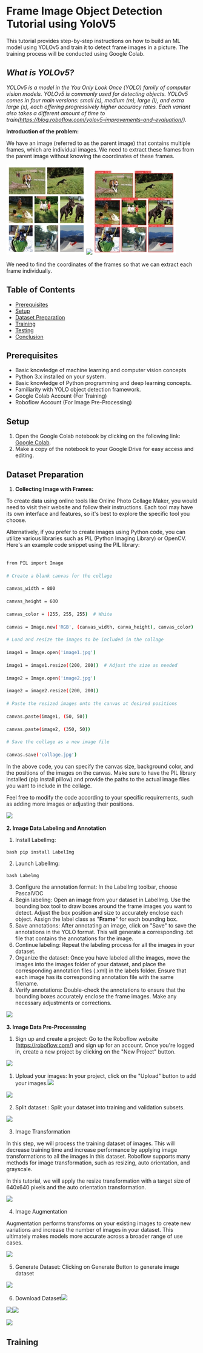 ﻿# <a name="_7yjucfwkzlrj"></a>**Frame Image Object Detection Tutorial using YoloV5**

This tutorial provides step-by-step instructions on how to build an ML model using YOLOv5 and train it to detect frame images in a picture. The training process will be conducted using Google Colab.

## <a name="_jnztrr1558jr"></a>***What is YOLOv5?***
*YOLOv5 is a model in the You Only Look Once (YOLO) family of computer vision models. YOLOv5 is commonly used for detecting objects. YOLOv5 comes in four main versions: small (s), medium (m), large (l), and extra large (x), each offering progressively higher accuracy rates. Each variant also takes a different amount of time to train(<https://blog.roboflow.com/yolov5-improvements-and-evaluation/>).*

**Introduction of the problem:**

We have an image (referred to as the parent image) that contains multiple frames, which are individual images. We need to extract these frames from the parent image without knowing the coordinates of these frames.


![](Aspose.Words.15fc5db4-d5ee-4887-9e41-c4bf94347574.002.jpeg)![](Aspose.Words.15fc5db4-d5ee-4887-9e41-c4bf94347574.003.png)![](Aspose.Words.15fc5db4-d5ee-4887-9e41-c4bf94347574.001.jpeg)







We need to find the coordinates of the frames so that we can extract each frame individually.
## <a name="_hrc1k1flb6cr"></a>**Table of Contents**
- [Prerequisites](https://dillinger.io/#prerequisites)
- [Setup](https://dillinger.io/#setup)
- [Dataset Preparation](https://dillinger.io/#dataset-preparation)
- [Training](https://dillinger.io/#training)
- [Testing](https://dillinger.io/#testing)
- [Conclusion](https://dillinger.io/#conclusion)
## <a name="_itvtuswe53x7"></a>**Prerequisites**
- Basic knowledge of machine learning and computer vision concepts
- Python 3.x installed on your system.
- Basic knowledge of Python programming and deep learning concepts.
- Familiarity with YOLO object detection framework.
- Google Colab Account (For Training)
- Roboflow Account  (For Image Pre-Processing)
##
## <a name="_ffcvjpou1sb8"></a><a name="_k3k3xltxip22"></a>**Setup**
1. Open the Google Colab notebook by clicking on the following link: [Google Colab](https://colab.research.google.com/).
1. Make a copy of the notebook to your Google Drive for easy access and editing.
## <a name="_ydgapy4lw8e"></a>**Dataset Preparation**
1. **Collecting Image with Frames:**

To create data using online tools like Online Photo Collage Maker, you would need to visit their website and follow their instructions. Each tool may have its own interface and features, so it's best to explore the specific tool you choose.

Alternatively, if you prefer to create images using Python code, you can utilize various libraries such as PIL (Python Imaging Library) or OpenCV. Here's an example code snippet using the PIL library:

```bash	

from PIL import Image

# Create a blank canvas for the collage

canvas_width = 800

canvas_height = 600

canvas_color = (255, 255, 255)  # White

canvas = Image.new('RGB', (canvas_width, canva_height), canvas_color)

# Load and resize the images to be included in the collage

image1 = Image.open('image1.jpg')

image1 = image1.resize((200, 200))  # Adjust the size as needed

image2 = Image.open('image2.jpg')

image2 = image2.resize((200, 200))

# Paste the resized images onto the canvas at desired positions

canvas.paste(image1, (50, 50))

canvas.paste(image2, (350, 50))

# Save the collage as a new image file

canvas.save('collage.jpg')

```

In the above code, you can specify the canvas size, background color, and the positions of the images on the canvas. Make sure to have the PIL library installed (pip install pillow) and provide the paths to the actual image files you want to include in the collage.

Feel free to modify the code according to your specific requirements, such as adding more images or adjusting their positions.

![](Aspose.Words.15fc5db4-d5ee-4887-9e41-c4bf94347574.004.png)

**2. Image Data Labeling and Annotation**

1. Install LabelImg: 

```bash pip install LabelImg```

2. Launch LabelImg: 

```bash Labelmg```

3. Configure the annotation format:  In the LabelImg toolbar, choose PascalVOC
4. Begin labeling: Open an image from your dataset in LabelImg. Use the bounding box tool to draw boxes around the frame images you want to detect. Adjust the box position and size to accurately enclose each object. Assign the label class as "**Frame**" for each bounding box.
5. Save annotations: After annotating an image, click on "Save" to save the annotations in the YOLO format. This will generate a corresponding .txt file that contains the annotations for the image.
6. Continue labeling: Repeat the labeling process for all the images in your dataset.
7. Organize the dataset: Once you have labeled all the images, move the images into the images folder of your dataset, and place the corresponding annotation files (.xml) in the labels folder. Ensure that each image has its corresponding annotation file with the same filename.
8. Verify annotations: Double-check the annotations to ensure that the bounding boxes accurately enclose the frame images. Make any necessary adjustments or corrections.

![](Aspose.Words.15fc5db4-d5ee-4887-9e41-c4bf94347574.005.png)

**3. Image Data Pre-Processsing**

1. Sign up and create a project: Go to the Roboflow website (<https://roboflow.com/>) and sign up for an account. Once you're logged in, create a new project by clicking on the "New Project" button.

![](Aspose.Words.15fc5db4-d5ee-4887-9e41-c4bf94347574.006.png)


1. Upload your images: In your project, click on the "Upload" button to add your images.![](Aspose.Words.15fc5db4-d5ee-4887-9e41-c4bf94347574.007.png)

















![](Aspose.Words.15fc5db4-d5ee-4887-9e41-c4bf94347574.008.png)






















2. Split dataset : Split your dataset into training and validation subsets. 

![](Aspose.Words.15fc5db4-d5ee-4887-9e41-c4bf94347574.009.png)





















3. Image Transformation

In this step, we will process the training dataset of images. This will decrease training time and increase performance by applying image transformations to all the images in this dataset. Roboflow supports many methods for image transformation, such as resizing, auto orientation, and grayscale.

In this tutorial, we will apply the resize transformation with a target size of 640x640 pixels and the auto orientation transformation.

![](Aspose.Words.15fc5db4-d5ee-4887-9e41-c4bf94347574.010.png)

4. Image Augmentation

Augmentation performs transforms on your existing images to create new variations and increase the number of images in your dataset. This ultimately makes models more accurate across a broader range of use cases.

![](Aspose.Words.15fc5db4-d5ee-4887-9e41-c4bf94347574.011.png)











5. Generate Dataset: Clicking on Generate Button to generate image dataset

![](Aspose.Words.15fc5db4-d5ee-4887-9e41-c4bf94347574.012.png)




6. Download Dataset![](Aspose.Words.15fc5db4-d5ee-4887-9e41-c4bf94347574.013.png)














![](Aspose.Words.15fc5db4-d5ee-4887-9e41-c4bf94347574.014.png)![](Aspose.Words.15fc5db4-d5ee-4887-9e41-c4bf94347574.015.png)










![](Aspose.Words.15fc5db4-d5ee-4887-9e41-c4bf94347574.016.png)










##
## <a name="_n9xq8fvcy83w"></a><a name="_snepr2ybbjum"></a>**Training**

